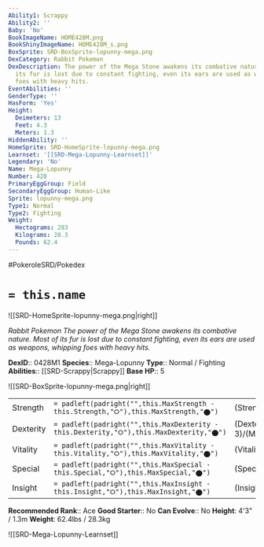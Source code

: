 ```yaml
---
Ability1: Scrappy
Ability2: ''
Baby: 'No'
BookImageName: HOME428M.png
BookShinyImageName: HOME428M_s.png
BoxSprite: SRD-BoxSprite-lopunny-mega.png
DexCategory: Rabbit Pokemon
DexDescription: The power of the Mega Stone awakens its combative nature. Most of
  its fur is lost due to constant fighting, even its ears are used as weapons, whipping
  foes with heavy hits.
EventAbilities: ''
GenderType: ''
HasForm: 'Yes'
Height:
  Deimeters: 13
  Feet: 4.3
  Meters: 1.3
HiddenAbility: ''
HomeSprite: SRD-HomeSprite-lopunny-mega.png
Learnset: '[[SRD-Mega-Lopunny-Learnset]]'
Legendary: 'No'
Name: Mega-Lopunny
Number: 428
PrimaryEggGroup: Field
SecondaryEggGroup: Human-Like
Sprite: lopunny-mega.png
Type1: Normal
Type2: Fighting
Weight:
  Hectograms: 283
  Kilograms: 28.3
  Pounds: 62.4
---
```


#PokeroleSRD/Pokedex

# `= this.name`

![[SRD-HomeSprite-lopunny-mega.png|right]]

*Rabbit Pokemon*
*The power of the Mega Stone awakens its combative nature. Most of its fur is lost due to constant fighting, even its ears are used as weapons, whipping foes with heavy hits.*

**DexID**:: 0428M1
**Species**:: Mega-Lopunny
**Type**:: Normal / Fighting
**Abilities**:: [[SRD-Scrappy|Scrappy]]
**Base HP**:: 5

![[SRD-BoxSprite-lopunny-mega.png|right]]

|           |                                                                                        |                                          |
| --------- | -------------------------------------------------------------------------------------- | ---------------------------------------- |
| Strength  | `= padleft(padright("",this.MaxStrength - this.Strength,"⭘"),this.MaxStrength,"⬤")`    | (Strength::3)/(MaxStrength::7)   |
| Dexterity | `= padleft(padright("",this.MaxDexterity - this.Dexterity,"⭘"),this.MaxDexterity,"⬤")` | (Dexterity:: 3)/(MaxDexterity::7) |
| Vitality  | `= padleft(padright("",this.MaxVitality - this.Vitality,"⭘"),this.MaxVitality,"⬤")`    | (Vitality::3)/(MaxVitality::6)   |
| Special   | `= padleft(padright("",this.MaxSpecial - this.Special,"⭘"),this.MaxSpecial,"⬤")`       | (Special::2)/(MaxSpecial::4)     |
| Insight   | `= padleft(padright("",this.MaxInsight - this.Insight,"⭘"),this.MaxInsight,"⬤")`       | (Insight::3)/(MaxInsight::6)     |

**Recommended Rank**:: Ace
**Good Starter**:: No
**Can Evolve**:: No
**Height**: 4'3" / 1.3m
**Weight**: 62.4lbs / 28.3kg

![[SRD-Mega-Lopunny-Learnset]]